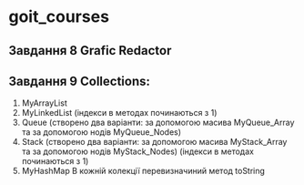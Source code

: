 # goit_courses
Завдання 8 Grafic Redactor
-
Завдання 9 Collections:
-
  1) MyArrayList
  2) MyLinkedList (індекси в методах починаються з 1)
  3) Queue (створено два варіанти: за допомогою масива MyQueue_Array та за допомогою нодів MyQueue_Nodes)
  4) Stack (створено два варіанти: за допомогою масива MyStack_Array та за допомогою нодів MyStack_Nodes) (індекси в методах починаються з 1)
  5) MyHashMap
В кожній колекції перевизначиний метод toString
